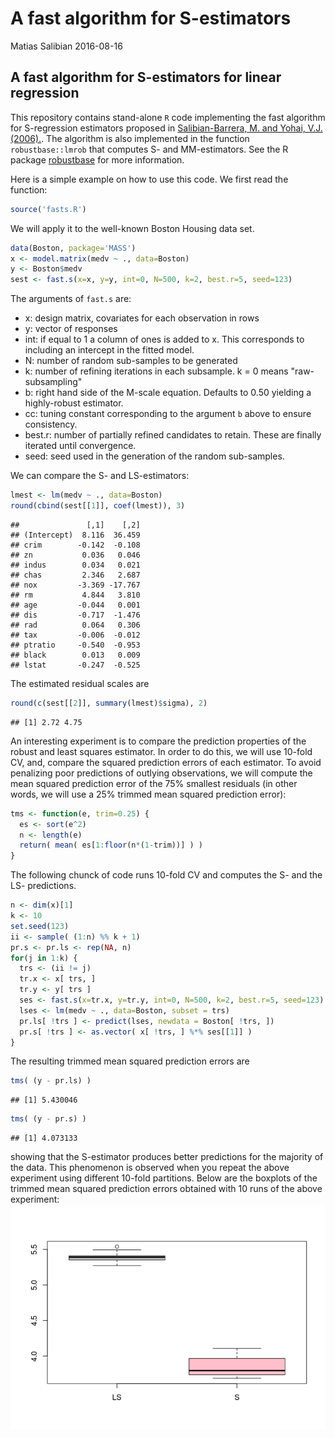 A fast algorithm for S-estimators
================
Matias Salibian
2016-08-16

A fast algorithm for S-estimators for linear regression
-------------------------------------------------------

This repository contains stand-alone `R` code implementing the fast algorithm for S-regression estimators proposed in [Salibian-Barrera, M. and Yohai, V.J. (2006).](http://dx.doi.org/10.1198/106186006X113629). The algorithm is also implemented in the function `robustbase::lmrob` that computes S- and MM-estimators. See the R package [robustbase](http://cran.r-project.org/web/packages/robustbase/index.html) for more information.

Here is a simple example on how to use this code. We first read the function:

``` r
source('fasts.R')
```

We will apply it to the well-known Boston Housing data set.

``` r
data(Boston, package='MASS')
x <- model.matrix(medv ~ ., data=Boston)
y <- Boston$medv
sest <- fast.s(x=x, y=y, int=0, N=500, k=2, best.r=5, seed=123)
```

The arguments of `fast.s` are:

-   x: design matrix, covariates for each observation in rows
-   y: vector of responses
-   int: if equal to 1 a column of ones is added to x. This corresponds to including an intercept in the fitted model.
-   N: number of random sub-samples to be generated
-   k: number of refining iterations in each subsample. k = 0 means "raw-subsampling"
-   b: right hand side of the M-scale equation. Defaults to 0.50 yielding a highly-robust estimator.
-   cc: tuning constant corresponding to the argument `b` above to ensure consistency.
-   best.r: number of partially refined candidates to retain. These are finally iterated until convergence.
-   seed: seed used in the generation of the random sub-samples.

We can compare the S- and LS-estimators:

``` r
lmest <- lm(medv ~ ., data=Boston)
round(cbind(sest[[1]], coef(lmest)), 3)
```

    ##               [,1]    [,2]
    ## (Intercept)  8.116  36.459
    ## crim        -0.142  -0.108
    ## zn           0.036   0.046
    ## indus        0.034   0.021
    ## chas         2.346   2.687
    ## nox         -3.369 -17.767
    ## rm           4.844   3.810
    ## age         -0.044   0.001
    ## dis         -0.717  -1.476
    ## rad          0.064   0.306
    ## tax         -0.006  -0.012
    ## ptratio     -0.540  -0.953
    ## black        0.013   0.009
    ## lstat       -0.247  -0.525

The estimated residual scales are

``` r
round(c(sest[[2]], summary(lmest)$sigma), 2)
```

    ## [1] 2.72 4.75

An interesting experiment is to compare the prediction properties of the robust and least squares estimator. In order to do this, we will use 10-fold CV, and, compare the squared prediction errors of each estimator. To avoid penalizing poor predictions of outlying observations, we will compute the mean squared prediction error of the 75% smallest residuals (in other words, we will use a 25% trimmed mean squared prediction error):

``` r
tms <- function(e, trim=0.25) {
  es <- sort(e^2)
  n <- length(e)
  return( mean( es[1:floor(n*(1-trim))] ) )
}
```

The following chunck of code runs 10-fold CV and computes the S- and the LS- predictions.

``` r
n <- dim(x)[1]
k <- 10
set.seed(123)
ii <- sample( (1:n) %% k + 1)
pr.s <- pr.ls <- rep(NA, n)
for(j in 1:k) {
  trs <- (ii != j)
  tr.x <- x[ trs, ]
  tr.y <- y[ trs ]
  ses <- fast.s(x=tr.x, y=tr.y, int=0, N=500, k=2, best.r=5, seed=123)
  lses <- lm(medv ~ ., data=Boston, subset = trs)
  pr.ls[ !trs ] <- predict(lses, newdata = Boston[ !trs, ])
  pr.s[ !trs ] <- as.vector( x[ !trs, ] %*% ses[[1]] )
}
```

The resulting trimmed mean squared prediction errors are

``` r
tms( (y - pr.ls) )
```

    ## [1] 5.430046

``` r
tms( (y - pr.s) )
```

    ## [1] 4.073133

showing that the S-estimator produces better predictions for the majority of the data. This phenomenon is observed when you repeat the above experiment using different 10-fold partitions. Below are the boxplots of the trimmed mean squared prediction errors obtained with 10 runs of the above experiment: ![](README_files/figure-markdown_github/CV2-1.png)
